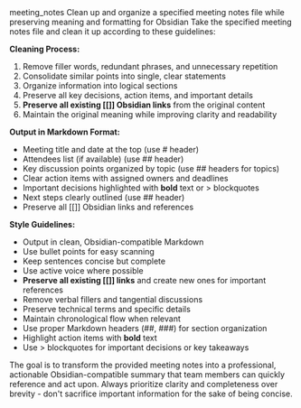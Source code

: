 <command>
  <n>meeting_notes</n>
  <description>Clean up and organize a specified meeting notes file while preserving meaning and formatting for Obsidian</description>
  <prompt>
Take the specified meeting notes file and clean it up according to these guidelines:

**Cleaning Process:**
1. Remove filler words, redundant phrases, and unnecessary repetition
2. Consolidate similar points into single, clear statements
3. Organize information into logical sections
4. Preserve all key decisions, action items, and important details
5. **Preserve all existing [[]] Obsidian links** from the original content
6. Maintain the original meaning while improving clarity and readability

**Output in Markdown Format:**
- Meeting title and date at the top (use # header)
- Attendees list (if available) (use ## header)
- Key discussion points organized by topic (use ## headers for topics)
- Clear action items with assigned owners and deadlines
- Important decisions highlighted with **bold** text or > blockquotes
- Next steps clearly outlined (use ## header)
- Preserve all [[]] Obsidian links and references

**Style Guidelines:**
- Output in clean, Obsidian-compatible Markdown
- Use bullet points for easy scanning
- Keep sentences concise but complete
- Use active voice where possible
- **Preserve all existing [[]] links** and create new ones for important references
- Remove verbal fillers and tangential discussions
- Preserve technical terms and specific details
- Maintain chronological flow when relevant
- Use proper Markdown headers (##, ###) for section organization
- Highlight action items with **bold** text
- Use > blockquotes for important decisions or key takeaways

The goal is to transform the provided meeting notes into a professional, actionable Obsidian-compatible summary that team members can quickly reference and act upon. Always prioritize clarity and completeness over brevity - don't sacrifice important information for the sake of being concise.
  </prompt>
</command>
